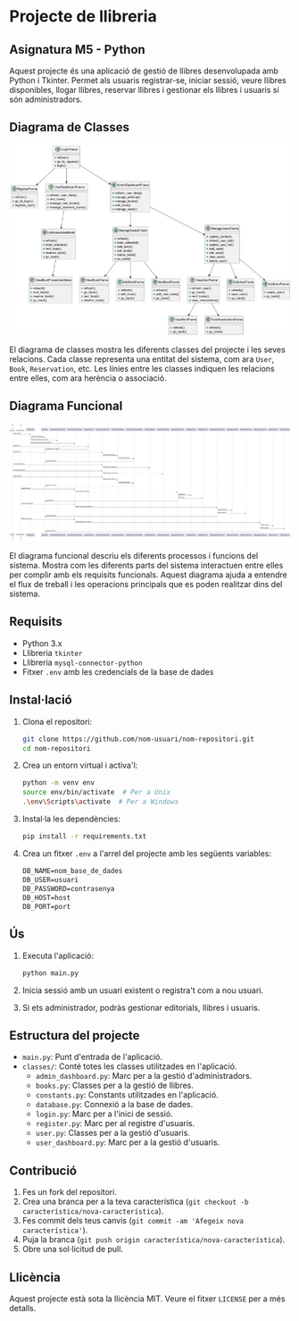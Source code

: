 # Projecte de llibreria 
## Asignatura M5 - Python

Aquest projecte és una aplicació de gestió de llibres desenvolupada amb Python i Tkinter. Permet als usuaris registrar-se, iniciar sessió, veure llibres disponibles, llogar llibres, reservar llibres i gestionar els llibres i usuaris si són administradors.

## Diagrama de Classes

![Diagrama de Classes](resources/diagrama-classes-bibliodani.png)

El diagrama de classes mostra les diferents classes del projecte i les seves relacions. Cada classe representa una entitat del sistema, com ara `User`, `Book`, `Reservation`, etc. Les línies entre les classes indiquen les relacions entre elles, com ara herència o associació.

## Diagrama Funcional

![Diagrama Funcional](resources/diagrama-funcional-bibliodani.png)

El diagrama funcional descriu els diferents processos i funcions del sistema. Mostra com les diferents parts del sistema interactuen entre elles per complir amb els requisits funcionals. Aquest diagrama ajuda a entendre el flux de treball i les operacions principals que es poden realitzar dins del sistema.

## Requisits

- Python 3.x
- Llibreria `tkinter`
- Llibreria `mysql-connector-python`
- Fitxer `.env` amb les credencials de la base de dades

## Instal·lació

1. Clona el repositori:
    ```bash
    git clone https://github.com/nom-usuari/nom-repositori.git
    cd nom-repositori
    ```

2. Crea un entorn virtual i activa'l:
    ```bash
    python -m venv env
    source env/bin/activate  # Per a Unix
    .\env\Scripts\activate  # Per a Windows
    ```

3. Instal·la les dependències:
    ```bash
    pip install -r requirements.txt
    ```

4. Crea un fitxer `.env` a l'arrel del projecte amb les següents variables:
    ```env
    DB_NAME=nom_base_de_dades
    DB_USER=usuari
    DB_PASSWORD=contrasenya
    DB_HOST=host
    DB_PORT=port
    ```

## Ús

1. Executa l'aplicació:
    ```bash
    python main.py
    ```

2. Inicia sessió amb un usuari existent o registra't com a nou usuari.

3. Si ets administrador, podràs gestionar editorials, llibres i usuaris.

## Estructura del projecte

- `main.py`: Punt d'entrada de l'aplicació.
- `classes/`: Conté totes les classes utilitzades en l'aplicació.
  - `admin_dashboard.py`: Marc per a la gestió d'administradors.
  - `books.py`: Classes per a la gestió de llibres.
  - `constants.py`: Constants utilitzades en l'aplicació.
  - `database.py`: Connexió a la base de dades.
  - `login.py`: Marc per a l'inici de sessió.
  - `register.py`: Marc per al registre d'usuaris.
  - `user.py`: Classes per a la gestió d'usuaris.
  - `user_dashboard.py`: Marc per a la gestió d'usuaris.

## Contribució

1. Fes un fork del repositori.
2. Crea una branca per a la teva característica (`git checkout -b característica/nova-característica`).
3. Fes commit dels teus canvis (`git commit -am 'Afegeix nova característica'`).
4. Puja la branca (`git push origin característica/nova-característica`).
5. Obre una sol·licitud de pull.

## Llicència

Aquest projecte està sota la llicència MIT. Veure el fitxer `LICENSE` per a més detalls.